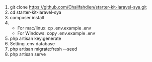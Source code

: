 1. git clone https://github.com/Chalifahdien/starter-kit-laravel-sya.git
2. cd starter-kit-laravel-sya
3. composer install
4.  - For mac/linux: cp .env.example .env
    - For Windows: copy .env.example .env
5. php artisan key:generate
6. Setting .env database
7. php artisan migrate:fresh --seed
8. php artisan serve
    
